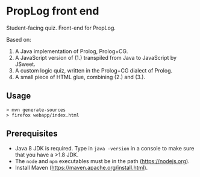 # PropLog front end

Student-facing quiz. Front-end for PropLog.

Based on:

1. A Java implementation of Prolog, Prolog+CG.
2. A JavaScript version of (1.) transpiled from Java to JavaScript by JSweet.
3. A custom logic quiz, written in the Prolog+CG dialect of Prolog.
4. A small piece of HTML glue, combining (2.) and (3.).

## Usage

```
> mvn generate-sources
> firefox webapp/index.html
```


## Prerequisites

- Java 8 JDK is required. Type in ``java -version`` in a console to make sure that you have a >1.8 JDK.
- The `node` and `npm` executables must be in the path (https://nodejs.org).
- Install Maven (https://maven.apache.org/install.html).

